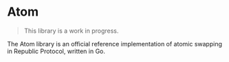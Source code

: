 # Atom

> This library is a work in progress.

The Atom library is an official reference implementation of atomic swapping in Republic Protocol, written in Go. 